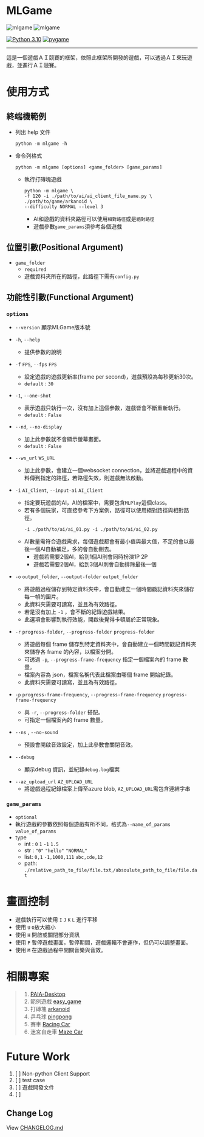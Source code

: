 # MLGame
![mlgame](https://img.shields.io/github/v/tag/PAIA-Playful-AI-Arena/mlgame)
![mlgame](https://img.shields.io/pypi/v/mlgame)
  
[![Python 3.10](https://img.shields.io/badge/python->3.10-blue.svg)](https://www.python.org/downloads/release/python-310/)
[![pygame](https://img.shields.io/badge/pygame->2.5.2-blue.svg)](https://github.com/pygame/pygame/releases/tag/2.5.2)

---
這是一個遊戲ＡＩ競賽的框架，依照此框架所開發的遊戲，可以透過ＡＩ來玩遊戲，並進行ＡＩ競賽。


# 使用方式

## 終端機範例
- 列出 help 文件
  ```shell
  python -m mlgame -h
  ```

- 命令列格式
    ```shell
    python -m mlgame [options] <game_folder> [game_params]
    ```
  - 執行打磚塊遊戲
    ```shell
    python -m mlgame \
    -f 120 -i ./path/to/ai/ai_client_file_name.py \
    ./path/to/game/arkanoid \
    --difficulty NORMAL --level 3
    ```
    - AI和遊戲的資料夾路徑可以使用`相對路徑`或是`絕對路徑` 
    - 遊戲參數`game_params`須參考各個遊戲 

## 位置引數(Positional Argument)
- `game_folder`
  - `required` 
  - 遊戲資料夾所在的路徑，此路徑下需有`config.py`


## 功能性引數(Functional Argument) 
### `options`
- `--version` 顯示MLGame版本號
- `-h`, `--help`
  - 提供參數的說明
- `-f` `FPS`, `--fps` `FPS`
  - 設定遊戲的遊戲更新率(frame per second)，遊戲預設為每秒更新30次。
  - `default` : `30`
- `-1`, `--one-shot`
  - 表示遊戲只執行一次，沒有加上這個參數，遊戲皆會不斷重新執行。 
  - `default` : `False`
- `--nd`, `--no-display`
  - 加上此參數就不會顯示螢幕畫面。 
  - `default` : `False`
- `--ws_url` `WS_URL`
  - 加上此參數，會建立一個websocket connection，並將遊戲過程中的資料傳到指定的路徑，若路徑失效，則遊戲無法啟動。
- `-i` `AI_Client`, `--input-ai` `AI_Client`
  - 指定要玩遊戲的AI，AI的檔案中，需要包含`MLPlay`這個class。
  - 若有多個玩家，可直接參考下方案例，路徑可以使用絕對路徑與相對路徑。
    ```
    -i ./path/to/ai/ai_01.py -i ./path/to/ai/ai_02.py 
    ```
  - AI數量需符合遊戲需求，每個遊戲都會有最小值與最大值，不足的會以最後一個AI自動補足，多的會自動刪去。
    - 遊戲若需要2個AI，給到1個AI則會同時扮演1P 2P
    - 遊戲若需要2個AI，給到3個AI則會自動排除最後一個
- `-o` `output_folder`, `--output-folder` `output_folder`
  - 將遊戲過程儲存到特定資料夾中，會自動建立一個時間戳記資料夾來儲存每一幀的圖片。
  - 此資料夾需要可讀寫，並且為有效路徑。
  - 若是沒有加上 `-1` ，會不斷的紀錄遊戲結果。
  - 此選項會影響到執行效能，開啟後覺得卡頓屬於正常現象。
- `-r` `progress-folder`, `--progress-folder` `progress-folder`
  - 將遊戲每個 frame 儲存到特定資料夾中，會自動建立一個時間戳記資料夾來儲存各 frame 的內容，以檔案分開。
  - 可透過 `-p`, `--progress-frame-frequency` 指定一個檔案內的 frame 數量。
  - 檔案內容為 json，檔案名稱代表此檔案由哪個 frame 開始紀錄。
  - 此資料夾需要可讀寫，並且為有效路徑。
- `-p` `progress-frame-frequency`, `--progress-frame-frequency` `progress-frame-frequency`
  - 與 `-r`, `--progress-folder` 搭配。
  - 可指定一個檔案內的 frame 數量。
- `--ns` , `--no-sound`
  - 預設會開啟音效設定，加上此參數會關閉音效。

- `--debug`  
  - 顯示debug 資訊，並紀錄`debug.log`檔案

[//]: # (-  `--group_ai` `GROUP_AI_ORIG`)

[//]: # (  - 格式：--group_ai `隊伍編號`,`玩家編號`,`AI路徑`,`AI名稱`)

[//]: # (    - ex: --group_ai A,1P,/path/to/ml_play.py,ai_label)

[//]: # (  - 設定有組隊的AI，隊伍編號應為 ['A','B','C','D'] 之一，玩家編號應為 ['1P','2P',...,'8P']。)

[//]: # (  - 注意：此參數將覆蓋 --input-ai 或 -i 的輸入。)

[//]: # (  )
- `--az_upload_url` `AZ_UPLOAD_URL`  
  - 將遊戲過程紀錄檔案上傳至azure blob, `AZ_UPLOAD_URL`需包含連結字串
  


### `game_params`
- `optional` 
- 執行遊戲的參數依照每個遊戲有所不同，格式為`--name_of_params` `value_of_params`
- type 
  - int : `0` `1` `-1` `1.5` 
  - str : `"0"` `"hello"` `"NORMAL"`
  - list: `0,1` `-1,1000,111` `abc,cde,12` 
  - path: `./relative_path_to_file/file.txt`,`/absoulute_path_to_file/file.dat` 

# 畫面控制
- 遊戲執行可以使用 `I` `J` `K` `L` 進行平移
- 使用 `U` `O`放大縮小
- 使用 `H` 開啟或關閉部分資訊
- 使用 `P` 暫停遊戲畫面，暫停期間，遊戲邏輯不會運作，但仍可以調整畫面。
- 使用 `M` 在遊戲過程中開關音樂與音效。


[//]: # (# 其他)

[//]: # ()
[//]: # (1. [系統架構]&#40;./docs/System.md&#41;)


   
# 相關專案

> 1. [PAIA-Desktop](https://github.com/PAIA-Playful-AI-Arena/Paia-Desktop)
> 2. 範例遊戲 [easy_game](https://github.com/PAIA-Playful-AI-Arena/easy_game)
> 3. 打磚塊 [arkanoid](https://github.com/PAIA-Playful-AI-Arena/arkanoid)
> 4. 乒乓球 [pingpong](https://github.com/PAIA-Playful-AI-Arena/pingpong)
> 5. 賽車 [Racing Car](https://github.com/PAIA-Playful-AI-Arena/racing_car)
> 6. 迷宮自走車 [Maze Car](https://github.com/PAIA-Playful-AI-Arena/maze_car)

# Future Work

1. [ ] Non-python Client Support
2. [ ] test case
4. [ ] 遊戲開發文件
5. [ ] 

## Change Log

View [CHANGELOG.md](./CHANGELOG.md)
